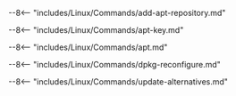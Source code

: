 

--8<-- "includes/Linux/Commands/add-apt-repository.md"

--8<-- "includes/Linux/Commands/apt-key.md"

--8<-- "includes/Linux/Commands/apt.md"

--8<-- "includes/Linux/Commands/dpkg-reconfigure.md"

--8<-- "includes/Linux/Commands/update-alternatives.md"

